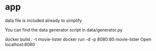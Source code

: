 # app

data file is included already to simplify

You can find the data generator script in data/generator.py

docker build . -t movie-lister
docker run -d -p 8080:80 movie-lister
Open localhost:8080
